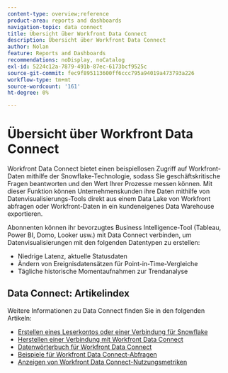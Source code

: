 ```yaml
---
content-type: overview;reference
product-area: reports and dashboards
navigation-topic: data connect
title: Übersicht über Workfront Data Connect
description: Übersicht über Workfront Data Connect
author: Nolan
feature: Reports and Dashboards
recommendations: noDisplay, noCatalog
exl-id: 5224c12a-7879-491b-87ec-6173bcf9525c
source-git-commit: fec9f895113600ff6ccc795a94019a473793a226
workflow-type: tm+mt
source-wordcount: '161'
ht-degree: 0%

---
```


# Übersicht über Workfront Data Connect

Workfront Data Connect bietet einen beispiellosen Zugriff auf Workfront-Daten mithilfe der Snowflake-Technologie, sodass Sie geschäftskritische Fragen beantworten und den Wert Ihrer Prozesse messen können. Mit dieser Funktion können Unternehmenskunden ihre Daten mithilfe von Datenvisualisierungs-Tools direkt aus einem Data Lake von Workfront abfragen oder Workfront-Daten in ein kundeneigenes Data Warehouse exportieren.

Abonnenten können ihr bevorzugtes Business Intelligence-Tool (Tableau, Power BI, Domo, Looker usw.) mit Data Connect verbinden, um Datenvisualisierungen mit den folgenden Datentypen zu erstellen:

* Niedrige Latenz, aktuelle Statusdaten
* Ändern von Ereignisdatensätzen für Point-in-Time-Vergleiche
* Tägliche historische Momentaufnahmen zur Trendanalyse

## Data Connect: Artikelindex

Weitere Informationen zu Data Connect finden Sie in den folgenden Artikeln:

* [Erstellen eines Leserkontos oder einer Verbindung für Snowflake](/help/quicksilver/reports-and-dashboards/data-lake/create-a-reader-account.md)
* [Herstellen einer Verbindung mit Workfront Data Connect](/help/quicksilver/reports-and-dashboards/data-lake/share-data-externally.md)
* [Datenwörterbuch für Workfront Data Connect](/help/quicksilver/reports-and-dashboards/data-lake/data-dictionary.md)
* [Beispiele für Workfront Data Connect-Abfragen](/help/quicksilver/reports-and-dashboards/data-lake/basic-query-examples.md)
* [Anzeigen von Workfront Data Connect-Nutzungsmetriken](/help/quicksilver/reports-and-dashboards/data-lake/view-usage-metrics.md)
